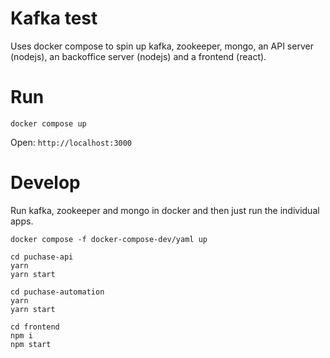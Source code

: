 # Kafka test

Uses docker compose to spin up kafka, zookeeper, mongo, an API server (nodejs), an backoffice server (nodejs) and a frontend (react).

# Run
`docker compose up`

Open: `http://localhost:3000`

# Develop

Run kafka, zookeeper and mongo in docker and then just run the individual apps.

`docker compose -f docker-compose-dev/yaml up`

```
cd puchase-api
yarn
yarn start
```

```
cd puchase-automation
yarn
yarn start
```

```
cd frontend
npm i
npm start
```